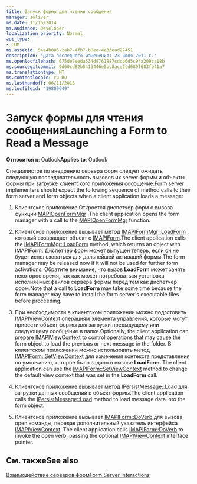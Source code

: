 ```yaml
---
title: Запуск формы для чтения сообщения
manager: soliver
ms.date: 11/16/2014
ms.audience: Developer
localization_priority: Normal
api_type:
- COM
ms.assetid: 54a4b805-2ab7-4fb7-b0ea-4a33ead27451
description: 'Дата последнего изменения: 23 июля 2011 г.'
ms.openlocfilehash: 675de7eeda534d8761887cdcb6d5c94a209ca18b
ms.sourcegitcommit: 9d60cd82b5413446e5bc8ace2cd689f683fb41a7
ms.translationtype: MT
ms.contentlocale: ru-RU
ms.lasthandoff: 06/11/2018
ms.locfileid: "19809649"
---
```

# <a name="launching-a-form-to-read-a-message"></a><span data-ttu-id="4650e-103">Запуск формы для чтения сообщения</span><span class="sxs-lookup"><span data-stu-id="4650e-103">Launching a Form to Read a Message</span></span>

  
  
<span data-ttu-id="4650e-104">**Относится к**: Outlook</span><span class="sxs-lookup"><span data-stu-id="4650e-104">**Applies to**: Outlook</span></span> 
  
<span data-ttu-id="4650e-105">Специалистов по внедрению сервера форм следует ожидать следующую последовательность вызовов их server формы и объекты формы при загрузке клиентского приложения сообщение:</span><span class="sxs-lookup"><span data-stu-id="4650e-105">Form server implementers should expect the following sequence of method calls to their form server and form objects when a client application loads a message:</span></span>
  
1. <span data-ttu-id="4650e-106">Клиентское приложение Откроется диспетчер форм с вызова функции [MAPIOpenFormMgr](mapiopenformmgr.md) .</span><span class="sxs-lookup"><span data-stu-id="4650e-106">The client application opens the form manager with a call to the [MAPIOpenFormMgr](mapiopenformmgr.md) function.</span></span> 
    
2. <span data-ttu-id="4650e-107">Клиентское приложение вызывает метод [IMAPIFormMgr::LoadForm](imapiformmgr-loadform.md) , который возвращает объект с [IMAPIForm](imapiformiunknown.md).</span><span class="sxs-lookup"><span data-stu-id="4650e-107">The client application calls the [IMAPIFormMgr::LoadForm](imapiformmgr-loadform.md) method, which returns an object with [IMAPIForm](imapiformiunknown.md).</span></span> <span data-ttu-id="4650e-108">Диспетчер форм может выпущен теперь, если он не будет использоваться для дальнейшей активаций формы.</span><span class="sxs-lookup"><span data-stu-id="4650e-108">The form manager may be released now if it will not be used for further form activations.</span></span> <span data-ttu-id="4650e-109">Обратите внимание, что вызов **LoadForm** может занять некоторое время, так как может потребоваться установка исполняемых файлов сервера формы перед тем как диспетчер форм.</span><span class="sxs-lookup"><span data-stu-id="4650e-109">Note that a call to **LoadForm** may take some time because the form manager may have to install the form server's executable files before proceeding.</span></span> 
    
3. <span data-ttu-id="4650e-110">При необходимости в клиентском приложении можно подготовить [IMAPIViewContext](imapiviewcontextiunknown.md) операциям элемента управления, которые могут привести объект формы для загрузки предыдущему или следующему сообщение в папке.</span><span class="sxs-lookup"><span data-stu-id="4650e-110">Optionally, the client application can prepare [IMAPIViewContext](imapiviewcontextiunknown.md) to control operations that may cause the form object to load the previous or next message in the folder.</span></span> <span data-ttu-id="4650e-111">В клиентском приложении можно использовать метод [IMAPIForm::SetViewContext](imapiform-setviewcontext.md) для изменения контекста представления по умолчанию, которое было задано в вызове **LoadForm** .</span><span class="sxs-lookup"><span data-stu-id="4650e-111">The client application can use the [IMAPIForm::SetViewContext](imapiform-setviewcontext.md) method to change the default view context that was set in the **LoadForm** call.</span></span> 
    
4. <span data-ttu-id="4650e-112">Клиентское приложение вызывает метод [IPersistMessage::Load](ipersistmessage-load.md) для загрузки данных сообщений в объект формы.</span><span class="sxs-lookup"><span data-stu-id="4650e-112">The client application calls the [IPersistMessage::Load](ipersistmessage-load.md) method to load message data into the form object.</span></span> 
    
5. <span data-ttu-id="4650e-113">Клиентское приложение вызывает [IMAPIForm::DoVerb](imapiform-doverb.md) для вызова open команды, передав дополнительный указатель интерфейса [IMAPIViewContext](imapiviewcontextiunknown.md) .</span><span class="sxs-lookup"><span data-stu-id="4650e-113">The client application calls [IMAPIForm::DoVerb](imapiform-doverb.md) to invoke the open verb, passing the optional [IMAPIViewContext](imapiviewcontextiunknown.md) interface pointer.</span></span> 
    
## <a name="see-also"></a><span data-ttu-id="4650e-114">См. также</span><span class="sxs-lookup"><span data-stu-id="4650e-114">See also</span></span>



[<span data-ttu-id="4650e-115">Взаимодействие серверов форм</span><span class="sxs-lookup"><span data-stu-id="4650e-115">Form Server Interactions</span></span>](form-server-interactions.md)

